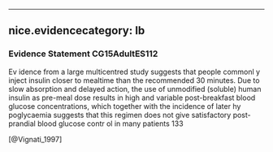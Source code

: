 
---
nice.evidencecategory: Ib
---

### Evidence Statement CG15AdultES112
Ev idence from a large multicentred study suggests that people commonl y inject insulin closer to mealtime than the recommended 30 minutes. Due to slow absorption and delayed action, the use of unmodified (soluble) human insulin as pre-meal dose results in high and variable post-breakfast blood glucose concentrations, which together with the incidence of later hy poglycaemia suggests that this regimen does not give satisfactory post-prandial blood glucose contr ol in many patients 133

[@Vignati_1997]

